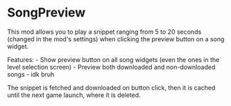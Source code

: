 # SongPreview

This mod allows you to play a snippet ranging from 5 to 20 seconds (changed in the mod's settings) when clicking the preview button on a song widget.

Features:
    - Show preview button on all song widgets (even the ones in the level selection screen)
    - Preview both downloaded and non-downloaded songs
    - idk bruh

The snippet is fetched and downloaded on button click, then it is cached until the next game launch, where it is deleted.

